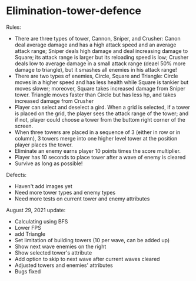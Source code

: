 # Elimination-tower-defence
Rules:
- There are three types of tower, Cannon, Sniper, and Crusher: 
Canon deal average damage and has a high attack speed and an average attack range; 
Sniper deals high damage and deal increasing damage to Square; its attack range is larger but its reloading speed is low; 
Crusher deals low to average damage in a small attack range (deael 50% more damage to triangle), but it smashes all enemies in his attack range!
- There are two types of enemies, Circle, Square and Triangle:
Circle moves in a higher speed and has less health while Square is tankier but moves slower; moreover, Square takes increased damage from Sniper tower.
Triangle moves faster than Circle but has less hp, and takes increased damage from Crusher
- Player can select and deselect a gird. When a grid is selected, if a tower is placed on the grid, the player sees the attack range of the tower; and if not, player could choose a tower from the buttom right corner of the screen.
- When three towers are placed in a sequence of 3 (either in row or in column), 3 towers merge into one higher level tower at the position player places the tower.
- Eliminate an enemy earns player 10 points times the score multiplier.
- Player has 10 seconds to place tower after a wave of enemy is cleared
- Survive as long as possible!

Defects:
- Haven't add images yet
- Need more tower types and enemy types
- Need more tests on current tower and enemy attributes

August 29, 2021 update:
- Calculating using BFS
- Lower FPS
- add Triangle
- Set limitation of building towers (10 per wave, can be added up)
- Show next wave enemies on the right
- Show selected tower's attribute
- Add option to skip to next wave after current waves cleared
- Adjusted towers and enemies' attributes
- Bugs fixed

